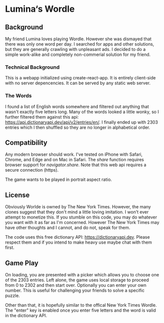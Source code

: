 # Lumina‘s Wordle

## Background

My friend Lumina loves playing Wordle. However she was dismayed that there was only one word per day. I searched for apps and other solutions, but they are generally crawling with unpleasant ads. I decided to do a simple work-alike and completely non-commerial solution for my friend.

### Technical Background

This is a webapp initialized using create-react-app. It is entirely client-side with no server depencencies. It can be served by any static web server.

### The Words

I found a list of English words somewhere and filtered out anything that wasn't exactly five letters long. Many of the words looked a little wonky, so I further filtered them against this api: https://api.dictionaryapi.dev/api/v2/entries/en/. I finally ended up with 2303 entries which I then shuffled so they are no longer in alphabetical order.

## Compatibility

Any modern browser should work. I've tested on iPhone with Safari, Chrome, and Edge and on Mac in Safari. The _share_ function requires browser support for _navigator.share_. Note that this web api requires a secure connection (https).

The game wants to be played in portrait aspect ratio.

## License

Obviously Worlde is owned by The New York Times. However, the many clones suggest that they don't mind a little loving imitation. I won't ever attempt to monetize this. If you stumble on this code, you may do whatever you want with it as far as I'm concerned. However The New York Times may have other thoughts and I cannot, and do not, speak for them.

The code uses this free dictionary API: https://dictionaryapi.dev. Please respect them and if you intend to make heavy use maybe chat with them first.

## Game Play

On loading, you are presented with a picker which allows you to choose one of the 2303 entries. Left alone, the game uses local storage to proceed from 0 to 2302 and then start over. Optionally you can enter your own number. This is useful for challenging your friends to solve a specific puzzle.

Other than that, it is hopefully similar to the offical New York Times Wordle. The "enter" key is enabled once you enter five letters and the word is valid in the dictionary API.

